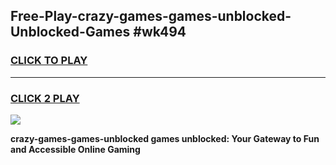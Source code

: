 
## Free-Play-crazy-games-games-unblocked-Unblocked-Games #wk494
<h3>
<a href="https://news.freeplayer.one?title=crazy-games-games-unblocked&ref=8M">CLICK TO PLAY</a></h3>
<hr>

<h3>
<a href="https://news.freeplayer.one?title=crazy-games-games-unblocked&ref=8M">CLICK 2 PLAY</a>
  
</h3>

<a href="https://news.freeplayer.one?title=crazy-games-games-unblocked&ref=8M"><img src="https://clearcache.store/games.png"></a>


**crazy-games-games-unblocked games unblocked: Your Gateway to Fun and Accessible Online Gaming**
